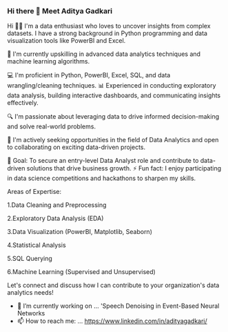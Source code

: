 ### Hi there 👋 Meet Aditya Gadkari 
Hi 👋🏽 I'm a data enthusiast who loves to uncover insights from complex datasets. I have a strong background in Python programming and data visualization tools like PowerBI and Excel.

🌱 I'm currently upskilling in advanced data analytics techniques and machine learning algorithms. 

💻 I'm proficient in Python, PowerBI, Excel, SQL, and data wrangling/cleaning techniques. 📊 Experienced in conducting exploratory data analysis, building interactive dashboards, and communicating insights effectively.

🔍 I'm passionate about leveraging data to drive informed decision-making and solve real-world problems. 

👯 I'm actively seeking opportunities in the field of Data Analytics and open to collaborating on exciting data-driven projects. 

🎯 Goal: To secure an entry-level Data Analyst role and contribute to data-driven solutions that drive business growth. ⚡ Fun fact: I enjoy participating in data science competitions and hackathons to sharpen my skills.

Areas of Expertise:

1.Data Cleaning and Preprocessing

2.Exploratory Data Analysis (EDA)

3.Data Visualization (PowerBI, Matplotlib, Seaborn)

4.Statistical Analysis

5.SQL Querying

6.Machine Learning (Supervised and Unsupervised)

Let's connect and discuss how I can contribute to your organization's data analytics needs!

- 🔭 I’m currently working on ... 'Speech Denoising in Event-Based Neural Networks
- 📫 How to reach me: ... https://www.linkedin.com/in/adityagadkari/ 

